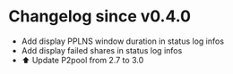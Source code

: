 # Changelog since v0.4.0
- Add display PPLNS window duration in status log infos 
- Add display failed shares in status log infos 
- ⬆️ Update P2pool from 2.7 to 3.0 
